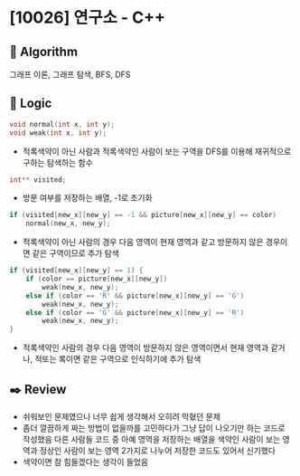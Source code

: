 # [10026] 연구소 - C++

## :pushpin: **Algorithm**

그래프 이론, 그래프 탐색, BFS, DFS

## :round_pushpin: **Logic**

```c++
void normal(int x, int y);
void weak(int x, int y);
```

- 적록색약이 아닌 사람과 적록색약인 사람이 보는 구역을 DFS를 이용해 재귀적으로 구하는 탐색하는 함수

```c++
int** visited;
```

- 방문 여부를 저장하는 배열, -1로 초기화

```c++
if (visited[new_x][new_y] == -1 && picture[new_x][new_y] == color)
    normal(new_x, new_y);
```

- 적록색약이 아닌 사람의 경우 다음 영역이 현재 영역과 같고 방문하지 않은 경우이면 같은 구역이므로 추가 탐색

```c++
if (visited[new_x][new_y] == 1) {
    if (color == picture[new_x][new_y])
        weak(new_x, new_y);
    else if (color == 'R' && picture[new_x][new_y] == 'G')
        weak(new_x, new_y);
    else if (color == 'G' && picture[new_x][new_y] == 'R')
        weak(new_x, new_y);
}
```

- 적록색약인 사람의 경우 다음 영역이 방문하지 않은 영역이면서 현재 영역과 같거나, 적또는 록이면 같은 구역으로 인식하기에 추가 탐색

## :black_nib: **Review**

- 쉬워보인 문제였으나 너무 쉽게 생각해서 오히려 막혔던 문제
- 좀더 깔끔하게 짜는 방법이 없을까를 고민하다가 그냥 답이 나오기만 하는 코드로 작성했음 다른 사람들 코드 중 아예 영역을 저장하는 배열을 색약인 사람이 보는 영역과 정상인 사람이 보는 영역 2가지로 나누어 저장한 코드도 있어서 신기했다
- 색약이면 참 힘들겠다는 생각이 들었음